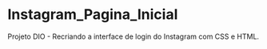# Instagram_Pagina_Inicial
Projeto DIO - Recriando a interface de login do Instagram com CSS e HTML.
